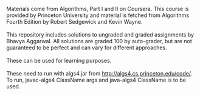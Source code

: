 Materials come from Algorithms, Part I and II on Coursera. This course is provided by Princeton University and material is fetched from Algorithms Fourth Edition by Robert 
Sedgewick and Kevin Wayne.
<br> <br>
This repository includes solutions to ungraded and graded assignments by Bhavya Aggarwal. All solutions are graded 100 by auto-grader, but are not guaranteed to be perfect and
can vary for different approaches.
<br> <br>
These can be used for learning purposes. 
<br> <br>
These need to run with algs4.jar from http://algs4.cs.princeton.edu/code/.  <br>
To run, javac-algs4 ClassName args and java-algs4 ClassName is to be used.

